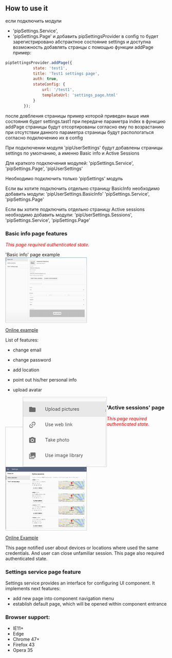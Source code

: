 ## How to use it
если подключить модули
* 'pipSettings.Service',
* 'pipSettings.Page'
и добавить pipSettingsProvider в config
то будет зарегистрировано абстрактное состояние settings и доступна возможность добавлять странцы с помощью функции addPage
пример:

```javascript
pipSettingsProvider.addPage({
            state: 'test1',
            title: 'Test1 settings page',
            auth: true,
            stateConfig: {
                url: '/test1',
                templateUrl: 'settings_page.html'
            }
        });

```
после довбления страницы пример которой приведен выше имя состояния будет settings.tast1
при передаче параметра index в функцию addPage страницы будут отсортированы согласно ему по возрастанию
при отсутствии данного параметра страницы будут распологаться согласно подключению их в config

При подключении модуля
'pipUserSettings' будут добавлены страницы settings по умолчанию, а именно Basic info и Active Sessions

Для краткого подключения модулей:
 'pipSettings.Service',
 'pipSettings.Page',
 'pipUserSettings'

Необходимо подключить только 'pipSettings' модуль

Если вы хотите подключить отдельно страницу BasicInfo необходимо добавить модули:
'pipUserSettings.BasicInfo'
'pipSettings.Service',
'pipSettings.Page'

Если вы хотите подключить отдельно страницу Active sessions необходимо добавить модули:
'pipUserSettings.Sessions',
'pipSettings.Service',
'pipSettings.Page'


### **Basic info** page features
_<span style="color:red;">This page required authenticated state.<span>_

<a name="settings_basic_info"></a>'Basic info' page example
<a href="images/img-settings-basic-info.png" style="border: 1px ridge #ccc; width: 50%;  display: block">
    <img src="images/img-settings-basic-info.png"/>
</a>

[Online example](http://webui.pipdevs.com/pip-webui-settings/index.html#/settings/basic_info)

List of features:

* change email
* change password
* add location
* point out his/her personal info
* upload avatar
    
    <a href="images/pic_profile.png" style="border: 1px ridge #ccc; width: 260px; margin-left: 30px; display: block; float: left;">
        <img src="images/pic_profile.png"/>
    </a>

```javascript

```
### <a name="settings_sessions"></a>'Active sessions' page
_<span style="color:red;">This page required authenticated state.<span>_
<a href="images/img-settings-active-sessions.png" style="border: 1px ridge #ccc; width: 50%; display: block !important;">
    <img src="images/img-settings-active-sessions.png"/>
</a>

[Online Example](http://webui.pipdevs.com/pip-webui-settings/index.html#/settings/sessions)

This page notified user about devices or locations where used the same credentials. 
And user can close unfamiliar session. This page also required authenticated state.



### **Settings service** page feature
Settings service provides an interface for configuring UI component. It implements next features:

* add new page into component navigation menu
* establish default page, which will be opened within component entrance


### Browser support:
 
 * IE11+
 * Edge
 * Chrome 47+
 * Firefox 43
 * Opera 35